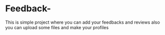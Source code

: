 # Feedback-
This is simple project where you can add your feedbacks and reviews also you can upload some files and make your profiles
